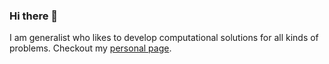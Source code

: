 ### Hi there 👋

I am generalist who likes to develop computational solutions
for all kinds of problems.
Checkout my [personal page](https://mazenali.github.io/).
